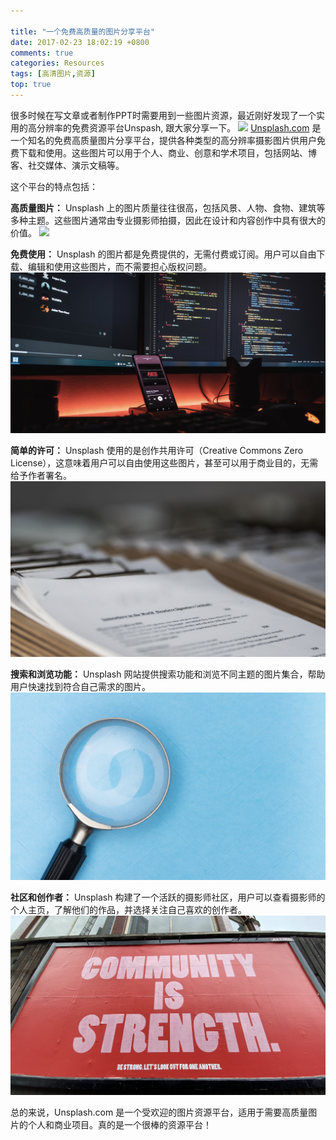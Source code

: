 ```yaml
---

title: "一个免费高质量的图片分享平台"
date: 2017-02-23 18:02:19 +0800
comments: true
categories: Resources
tags: [高清图片,资源]
top: true
---
```


很多时候在写文章或者制作PPT时需要用到一些图片资源，最近刚好发现了一个实用的高分辨率的免费资源平台Unspash, 跟大家分享一下。
![](/assets/images/ziyuan/laptop-1.png)
[Unsplash.com](https://unsplash.com "免费高质量的图片分享平台") 是一个知名的免费高质量图片分享平台，提供各种类型的高分辨率摄影图片供用户免费下载和使用。这些图片可以用于个人、商业、创意和学术项目，包括网站、博客、社交媒体、演示文稿等。

<!-- more -->
这个平台的特点包括：

**高质量图片：** Unsplash 上的图片质量往往很高，包括风景、人物、食物、建筑等多种主题。这些图片通常由专业摄影师拍摄，因此在设计和内容创作中具有很大的价值。
![](/assets/images/ziyuan/fengjing-1.png)

**免费使用：** Unsplash 的图片都是免费提供的，无需付费或订阅。用户可以自由下载、编辑和使用这些图片，而不需要担心版权问题。
![](/assets/images/ziyuan/coding-1.png)

**简单的许可：** Unsplash 使用的是创作共用许可（Creative Commons Zero License），这意味着用户可以自由使用这些图片，甚至可以用于商业目的，无需给予作者署名。
![](/assets/images/ziyuan/license-1.png)

**搜索和浏览功能：** Unsplash 网站提供搜索功能和浏览不同主题的图片集合，帮助用户快速找到符合自己需求的图片。
![](/assets/images/ziyuan/search-1.png)

**社区和创作者：** Unsplash 构建了一个活跃的摄影师社区，用户可以查看摄影师的个人主页，了解他们的作品，并选择关注自己喜欢的创作者。
![](/assets/images/ziyuan/community-1.png)

总的来说，Unsplash.com 是一个受欢迎的图片资源平台，适用于需要高质量图片的个人和商业项目。真的是一个很棒的资源平台！
